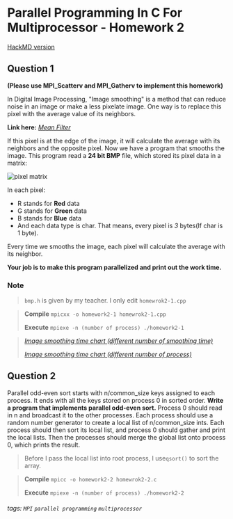 Parallel Programming In C For Multiprocessor - Homework 2
===

[HackMD version](https://hackmd.io/MwUwxgRiFmC0wwA4AmcAsECc8IEZgB2OPFJAMyQEMQUqBWANhCA=)

## Question 1
**(Please use MPI_Scatterv and MPI_Gatherv to implement this homework)**

In Digital Image Processing, "Image smoothing" is a method that can reduce noise in an image or make a less pixelate image. One way is to replace this pixel with the average value of its neighbors.

**Link here:** [_Mean Filter_](https://homepages.inf.ed.ac.uk/rbf/HIPR2/mean.htm)

If this pixel is at the edge of the image, it will calculate the average with its neighbors and the opposite pixel.
Now we have a program that smooths the image. This program read a **24 bit BMP** file, which stored its pixel data in a matrix:

![pixel matrix](https://i.imgur.com/3Kya2rs.png)

In each pixel:
*   R stands for **Red** data
*   G stands for **Green** data
*   B stands for **Blue** data
*   And each data type is char. That means, every pixel is _3_ bytes(If char is 1 byte).

Every time we smooths the image, each pixel will calculate the average with its neighbor.

**Your job is to make this program parallelized and print out the work time.**

### Note
>   `bmp.h` is given by my teacher. I only edit `homewrok2-1.cpp`

>   **Compile**
>   ```mpicxx -o homework2-1 homewrok2-1.cpp```
>
>   **Execute**
>   ```mpiexe -n (number of process) ./homework2-1```

>   [_Image smoothing time chart (different number of smoothing time)_](https://live.amcharts.com/Y0Y2J/)
>
>   [_Image smoothing time chart (different number of process)_](https://live.amcharts.com/ZDcxZ/)

## Question 2
Parallel odd-even sort starts with n/common_size keys assigned to each process. It ends with all the keys stored on process 0 in sorted order.
**Write a program that implements parallel odd-even sort.**
Process 0 should read in n and broadcast it to the other processes. Each process should use a random number generator to create a local list of  n/common_size ints. Each process should then sort its local list, and process 0 should gather and print the local lists. Then the processes should merge the global list onto process 0, which prints the result.


>   Before I pass the local list into root process, I use`qsort()` to sort the array.

>   **Compile**
>   ```mpicc -o homework2-2 homewrok2-2.c```
>
>   **Execute**
>   ```mpiexe -n (number of process) ./homework2-2```

###### tags: `MPI` `parallel programming` `multiprocessor`
